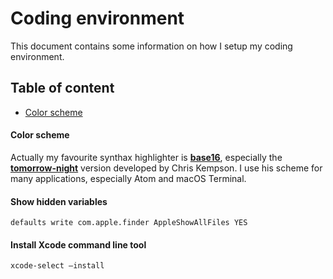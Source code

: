 # Coding environment

This document contains some information on how I setup my coding environment.

## Table of content

* [Color scheme](#color-scheme)


#### Color scheme

Actually my favourite synthax highlighter is [__base16__](https://github.com/chriskempson/base16), especially the [__tomorrow-night__](https://github.com/chriskempson/base16-tomorrow-scheme) version developed by Chris Kempson. I use his scheme for many applications, especially Atom and macOS Terminal. 

#### Show hidden variables

```bsh
defaults write com.apple.finder AppleShowAllFiles YES
```

#### Install Xcode command line tool

```bsh
xcode-select —install
```
